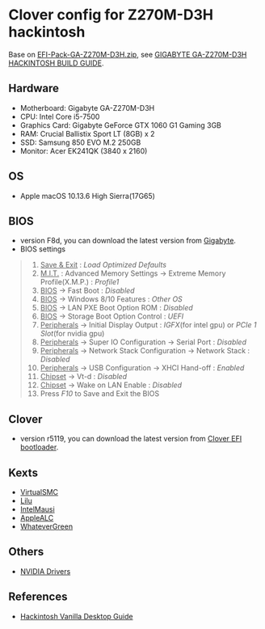 # Clover config for Z270M-D3H hackintosh

Base on [EFI-Pack-GA-Z270M-D3H.zip](http://hackintosher.com/wp-content/uploads/2017/06/EFI-Pack-GA-Z270M-D3H.zip), see [GIGABYTE GA-Z270M-D3H HACKINTOSH BUILD GUIDE](https://hackintosher.com/builds/ga-z270m-d3h/).

## Hardware

* Motherboard: Gigabyte GA-Z270M-D3H
* CPU: Intel Core i5-7500
* Graphics Card: Gigabyte GeForce GTX 1060 G1 Gaming 3GB
* RAM: Crucial Ballistix Sport LT (8GB) x 2
* SSD: Samsung 850 EVO M.2 250GB
* Monitor: Acer EK241QK (3840 x 2160)

## OS

* Apple macOS 10.13.6 High Sierra(17G65)

## BIOS

* version F8d, you can download the latest version from [Gigabyte](https://www.gigabyte.com/Motherboard/GA-Z270M-D3H-rev-10#support-dl-bios).
* BIOS settings

> 1. <u>Save & Exit</u> : *Load Optimized Defaults*
> 2. <u>M.I.T.</u> : Advanced Memory Settings → Extreme Memory Profile(X.M.P.) : *Profile1*
> 3. <u>BIOS</u> → Fast Boot : *Disabled*
> 4. <u>BIOS</u> → Windows 8/10 Features : *Other OS*
> 5. <u>BIOS</u> → LAN PXE Boot Option ROM : *Disabled*
> 6. <u>BIOS</u> → Storage Boot Option Control : *UEFI*
> 7. <u>Peripherals</u> → Initial Display Output : *IGFX*(for intel gpu) or *PCIe 1 Slot*(for nvidia gpu)
> 8. <u>Peripherals</u> → Super IO Configuration → Serial Port : *Disabled*
> 9. <u>Peripherals</u> → Network Stack Configuration → Network Stack : *Disabled*
> 10. <u>Peripherals</u> → USB Configuration → XHCI Hand-off : *Enabled*
> 11. <u>Chipset</u> → Vt-d : *Disabled*
> 12. <u>Chipset</u> → Wake on LAN Enable : *Disabled*
> 13. Press *F10* to Save and Exit the BIOS

## Clover

* version r5119, you can download the latest version from [Clover EFI bootloader](https://github.com/CloverHackyColor/CloverBootloader/releases).

## Kexts

* [VirtualSMC](https://github.com/acidanthera/virtualsmc/releases)
* [Lilu](https://github.com/acidanthera/Lilu/releases)
* [IntelMausi](https://github.com/acidanthera/IntelMausi/releases)
* [AppleALC](https://github.com/acidanthera/AppleALC/releases)
* [WhateverGreen](https://github.com/acidanthera/WhateverGreen/releases)

## Others

* [NVIDIA Drivers](https://www.tonymacx86.com/nvidia-drivers/)

## References

* [Hackintosh Vanilla Desktop Guide](https://hackintosh.gitbook.io/-r-hackintosh-vanilla-desktop-guide/)
